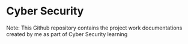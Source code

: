 # Cyber Security

Note: This Github repository contains the project work documentations created by me as part of Cyber Security learning

